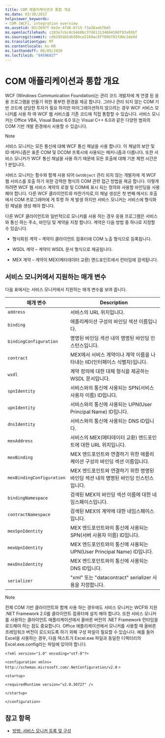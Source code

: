 ```yaml
---
title: COM 애플리케이션과 통합 개요
ms.date: 03/30/2017
helpviewer_keywords:
- COM [WCF], integration overview
ms.assetid: 02c5697f-6e2e-47d6-b715-f3a28aebfbd5
ms.openlocfilehash: c283e7cbc4cb4b8bc37dd1313480410df93a93bf
ms.sourcegitcommit: cdb295dd1db589ce5169ac9ff096f01fd0c2da9d
ms.translationtype: MT
ms.contentlocale: ko-KR
ms.lasthandoff: 06/09/2020
ms.locfileid: "84596827"
---
```

# <a name="integrating-with-com-applications-overview"></a>COM 애플리케이션과 통합 개요

WCF (Windows Communication Foundation)는 관리 코드 개발자에 게 연결 된 응용 프로그램을 만들기 위한 풍부한 환경을 제공 합니다. 그러나 관리 되지 않는 COM 기반 코드에 상당한 투자가 필요 하지만 마이그레이션하지 않으려는 경우 WCF 서비스 모니커를 사용 하 여 WCF 웹 서비스를 기존 코드에 직접 통합할 수 있습니다. 서비스 모니커는 Office VBA, Visual Basic 6.0 또는 Visual C++ 6.0과 같은 다양한 범위의 COM 기반 개발 환경에서 사용할 수 있습니다.

> [!NOTE]
> 서비스 모니커는 모든 통신에 대해 WCF 통신 채널을 사용 합니다. 이 채널의 보안 및 ID 메커니즘은 표준 COM 및 DCOM 프록시에 사용되는 메커니즘과 다릅니다. 또한 서비스 모니커가 WCF 통신 채널을 사용 하기 때문에 모든 호출에 대해 기본 제한 시간은 1 분입니다.

서비스 모니커는 함수와 함께 사용 되어 `GetObject` 관리 되지 않는 개발자에 게 WCF 웹 서비스를 호출 하기 위한 강력한 형식의 COM 관련 접근 방법을 제공 합니다. 이렇게 하려면 WCF 웹 서비스 계약의 로컬 및 COM에 표시 되는 정의와 사용할 바인딩을 사용 해야 합니다. 다른 WCF 클라이언트와 마찬가지로,이 채널 생성은 첫 번째 메서드 호출에서 COM 프로그래머에 게 투명 하 게 발생 하지만 서비스 모니커는 서비스에 형식화 된 채널을 생성 해야 합니다.

다른 WCF 클라이언트와 일반적으로 모니커를 사용 하는 경우 응용 프로그램은 서비스와 통신 하는 주소, 바인딩 및 계약을 지정 합니다. 계약은 다음 방법 중 하나로 지정할 수 있습니다.

- 형식화된 계약 – 계약이 클라이언트 컴퓨터에 COM 노출 형식으로 등록됩니다.

- WSDL 계약 – 계약이 WSDL 문서 형식으로 제공됩니다.

- MEX 계약 – 계약이 MEX(메타데이터 교환) 엔드포인트에서 런타임에 검색됩니다.

## <a name="parameters-supported-by-the-service-moniker"></a>서비스 모니커에서 지원하는 매개 변수

다음 표에서는 서비스 모니커에서 지원하는 매개 변수를 보여 줍니다.

|매개 변수|Description|
|---------------|-----------------|
|`address`|서비스의 URL 위치입니다.|
|`binding`|애플리케이션 구성의 바인딩 섹션 이름입니다.|
|`bindingConfiguration`|명명된 바인딩 섹션 내의 명명된 바인딩 인스턴스입니다.|
|`contract`|MEX에서 서비스 계약이나 계약 이름을 나타내는 IID(인터페이스 식별자)입니다.|
|`wsdl`|계약 정의에 대한 대체 형식을 제공하는 WSDL 문서입니다.|
|`spnIdentity`|서비스와의 통신에 사용되는 SPN(서비스 사용자 이름) ID입니다.|
|`upnIdentity`|서비스와의 통신에 사용되는 UPN(User Principal Name) ID입니다.|
|`dnsIdentity`|서비스와의 통신에 사용되는 DNS ID입니다.|
|`mexAddress`|서비스의 MEX(메타데이터 교환) 엔드포인트에 대한 URL 위치입니다.|
|`mexBinding`|MEX 엔드포인트와 연결하기 위한 애플리케이션 구성의 바인딩 섹션 이름입니다.|
|`mexBindingConfiguration`|MEX 엔드포인트와 연결하기 위한 명명된 바인딩 섹션 내의 명명된 바인딩 인스턴스입니다.|
|`bindingNamespace`|검색된 MEX의 바인딩 섹션 이름에 대한 네임스페이스입니다.|
|`contractNamespace`|검색된 MEX의 계약에 대한 네임스페이스입니다.|
|`mexSpnIdentity`|MEX 엔드포인트와의 통신에 사용되는 SPN(서버 사용자 이름) ID입니다.|
|`mexUpnIdentity`|MEX 엔드포인트와의 통신에 사용되는 UPN(User Principal Name) ID입니다.|
|`mexDnsIdentity`|MEX 엔드포인트와의 통신에 사용되는 DNS ID입니다.|
|`serializer`|"xml" 또는 "datacontract" serializer 사용을 지정합니다.|

> [!NOTE]
> 전체 COM 기반 클라이언트와 함께 사용 하는 경우에도 서비스 모니커는 WCF와 지원 .NET Framework 2.0를 클라이언트 컴퓨터에 설치 해야 합니다. 또한 서비스 모니커를 사용하는 클라이언트 애플리케이션에서 올바른 버전의 .NET Framework 런타임을 로드해야 하는 점도 중요합니다. Office 애플리케이션에서 모니커를 사용할 때 올바른 프레임워크 버전이 로드되도록 하기 위해 구성 파일이 필요할 수 있습니다. 예를 들어 Excel을 사용하는 경우, 다음 텍스트가 Excel.exe 파일과 동일한 디렉터리의 Excel.exe.config라는 파일에 있어야 합니다.
>
> `<?xml version="1.0" encoding="utf-8"?>`
>
> `<configuration xmlns=` `http://schemas.microsoft.com/.NetConfiguration/v2.0` `>`
>
> `<startup>`
>
> `<requiredRuntime version="v2.0.50727" />`
>
> `</startup>`
>
> `</configuration>`

## <a name="see-also"></a>참고 항목

- [방법: 서비스 모니커 등록 및 구성](how-to-register-and-configure-a-service-moniker.md)
